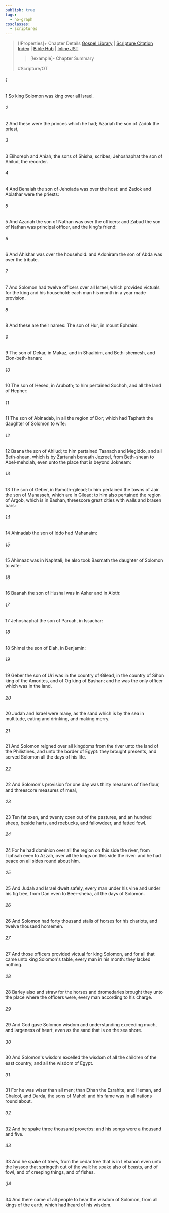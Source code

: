 ```yaml
---
publish: true
tags:
  - no-graph
cssclasses:
  - scriptures
---
```

>[!Properties]+ Chapter Details
>[Gospel Library](https://churchofjesuschrist.org/study/scriptures/ot/1-kgs/4?lang=eng)    |    [Scripture Citation Index](https://scriptures.byu.edu/#06f04::c06f04)    |    [Bible Hub](https://biblehub.com/1_kings/4.htm)    |    [Inline JST](https://scripturetoolbox.com/html/ic/1Kings/4.html)
>>[!example]- Chapter Summary
>> 
> 
>
>#Scripture/OT
###### 1
1 So king Solomon was king over all Israel.
###### 2
2 And these were the princes which he had; Azariah the son of Zadok the priest,
###### 3
3 Elihoreph and Ahiah, the sons of Shisha, scribes; Jehoshaphat the son of Ahilud, the recorder.
###### 4
4 And Benaiah the son of Jehoiada was over the host: and Zadok and Abiathar were the priests:
###### 5
5 And Azariah the son of Nathan was over the officers: and Zabud the son of Nathan was principal officer, and the king's friend:
###### 6
6 And Ahishar was over the household: and Adoniram the son of Abda was over the tribute.
###### 7
7 And Solomon had twelve officers over all Israel, which provided victuals for the king and his household: each man his month in a year made provision.
###### 8
8 And these are their names: The son of Hur, in mount Ephraim:
###### 9
9 The son of Dekar, in Makaz, and in Shaalbim, and Beth-shemesh, and Elon-beth-hanan:
###### 10
10 The son of Hesed, in Aruboth; to him pertained Sochoh, and all the land of Hepher:
###### 11
11 The son of Abinadab, in all the region of Dor; which had Taphath the daughter of Solomon to wife:
###### 12
12 Baana the son of Ahilud; to him pertained Taanach and Megiddo, and all Beth-shean, which is by Zartanah beneath Jezreel, from Beth-shean to Abel-meholah, even unto the place that is beyond Jokneam:
###### 13
13 The son of Geber, in Ramoth-gilead; to him pertained the towns of Jair the son of Manasseh, which are in Gilead; to him also pertained the region of Argob, which is in Bashan, threescore great cities with walls and brasen bars:
###### 14
14 Ahinadab the son of Iddo had Mahanaim:
###### 15
15 Ahimaaz was in Naphtali; he also took Basmath the daughter of Solomon to wife:
###### 16
16 Baanah the son of Hushai was in Asher and in Aloth:
###### 17
17 Jehoshaphat the son of Paruah, in Issachar:
###### 18
18 Shimei the son of Elah, in Benjamin:
###### 19
19 Geber the son of Uri was in the country of Gilead, in the country of Sihon king of the Amorites, and of Og king of Bashan; and he was the only officer which was in the land.
###### 20
20 Judah and Israel were many, as the sand which is by the sea in multitude, eating and drinking, and making merry.
###### 21
21 And Solomon reigned over all kingdoms from the river unto the land of the Philistines, and unto the border of Egypt: they brought presents, and served Solomon all the days of his life.
###### 22
22 And Solomon's provision for one day was thirty measures of fine flour, and threescore measures of meal,
###### 23
23 Ten fat oxen, and twenty oxen out of the pastures, and an hundred sheep, beside harts, and roebucks, and fallowdeer, and fatted fowl.
###### 24
24 For he had dominion over all the region on this side the river, from Tiphsah even to Azzah, over all the kings on this side the river: and he had peace on all sides round about him.
###### 25
25 And Judah and Israel dwelt safely, every man under his vine and under his fig tree, from Dan even to Beer-sheba, all the days of Solomon.
###### 26
26 And Solomon had forty thousand stalls of horses for his chariots, and twelve thousand horsemen.
###### 27
27 And those officers provided victual for king Solomon, and for all that came unto king Solomon's table, every man in his month: they lacked nothing.
###### 28
28 Barley also and straw for the horses and dromedaries brought they unto the place where the officers were, every man according to his charge.
###### 29
29 And God gave Solomon wisdom and understanding exceeding much, and largeness of heart, even as the sand that is on the sea shore.
###### 30
30 And Solomon's wisdom excelled the wisdom of all the children of the east country, and all the wisdom of Egypt.
###### 31
31 For he was wiser than all men; than Ethan the Ezrahite, and Heman, and Chalcol, and Darda, the sons of Mahol: and his fame was in all nations round about.
###### 32
32 And he spake three thousand proverbs: and his songs were a thousand and five.
###### 33
33 And he spake of trees, from the cedar tree that is in Lebanon even unto the hyssop that springeth out of the wall: he spake also of beasts, and of fowl, and of creeping things, and of fishes.
###### 34
34 And there came of all people to hear the wisdom of Solomon, from all kings of the earth, which had heard of his wisdom.
